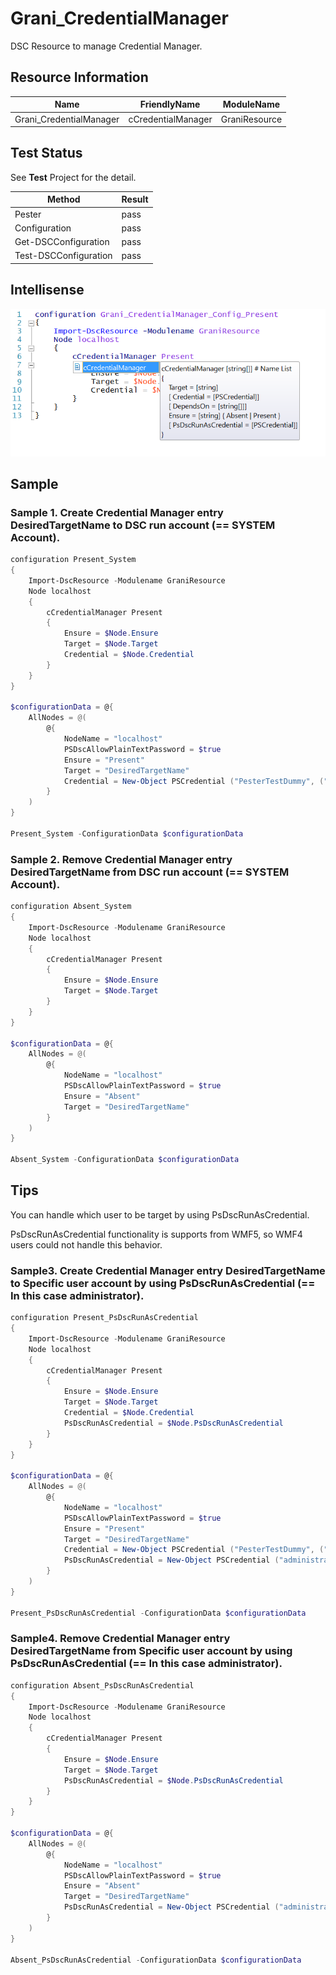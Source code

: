 Grani_CredentialManager
============

DSC Resource to manage Credential Manager.

Resource Information
----

Name | FriendlyName | ModuleName 
-----|-----|-----
Grani_CredentialManager | cCredentialManager | GraniResource

Test Status
----

See **Test** Project for the detail.

Method | Result
----|----
Pester| pass
Configuration| pass
Get-DSCConfiguration| pass
Test-DSCConfiguration| pass

Intellisense
----

![](cCredentialManager.png)


Sample
----

### Sample 1. Create Credential Manager entry **DesiredTargetName** to DSC run account (== SYSTEM Account).

```powershell
configuration Present_System
{
    Import-DscResource -Modulename GraniResource
    Node localhost
    {
        cCredentialManager Present
        {
            Ensure = $Node.Ensure
            Target = $Node.Target
            Credential = $Node.Credential
        }
    }
}

$configurationData = @{
    AllNodes = @(
        @{
            NodeName = "localhost"
            PSDscAllowPlainTextPassword = $true
            Ensure = "Present"
            Target = "DesiredTargetName"
            Credential = New-Object PSCredential ("PesterTestDummy", ("PesterTestPassword" | ConvertTo-SecureString -Force -AsPlainText))
        }
    )
}

Present_System -ConfigurationData $configurationData
```

### Sample 2. Remove Credential Manager entry **DesiredTargetName** from DSC run account (== SYSTEM Account).

```powershell
configuration Absent_System
{
    Import-DscResource -Modulename GraniResource
    Node localhost
    {
        cCredentialManager Present
        {
            Ensure = $Node.Ensure
            Target = $Node.Target
        }
    }
}

$configurationData = @{
    AllNodes = @(
        @{
            NodeName = "localhost"
            PSDscAllowPlainTextPassword = $true
            Ensure = "Absent"
            Target = "DesiredTargetName"
        }
    )
}

Absent_System -ConfigurationData $configurationData
```

Tips
----

You can handle which user to be target by using PsDscRunAsCredential.

PsDscRunAsCredential functionality is supports from WMF5, so WMF4 users could not handle this behavior.

### Sample3. Create Credential Manager entry **DesiredTargetName** to Specific user account by using PsDscRunAsCredential (== In this case **administrator**).

```powershell
configuration Present_PsDscRunAsCredential
{
    Import-DscResource -Modulename GraniResource
    Node localhost
    {
        cCredentialManager Present
        {
            Ensure = $Node.Ensure
            Target = $Node.Target
            Credential = $Node.Credential
            PsDscRunAsCredential = $Node.PsDscRunAsCredential
        }
    }
}

$configurationData = @{
    AllNodes = @(
        @{
            NodeName = "localhost"
            PSDscAllowPlainTextPassword = $true
            Ensure = "Present"
            Target = "DesiredTargetName"
            Credential = New-Object PSCredential ("PesterTestDummy", ("PesterTestPassword" | ConvertTo-SecureString -Force -AsPlainText))
            PsDscRunAsCredential = New-Object PSCredential ("administrator", ("SuperExcellntPassword____????1111" | ConvertTo-SecureString -Force -AsPlainText))
        }
    )
}

Present_PsDscRunAsCredential -ConfigurationData $configurationData
```

### Sample4. Remove Credential Manager entry **DesiredTargetName** from Specific user account by using PsDscRunAsCredential (== In this case **administrator**).

```powershell
configuration Absent_PsDscRunAsCredential
{
    Import-DscResource -Modulename GraniResource
    Node localhost
    {
        cCredentialManager Present
        {
            Ensure = $Node.Ensure
            Target = $Node.Target
            PsDscRunAsCredential = $Node.PsDscRunAsCredential
        }
    }
}

$configurationData = @{
    AllNodes = @(
        @{
            NodeName = "localhost"
            PSDscAllowPlainTextPassword = $true
            Ensure = "Absent"
            Target = "DesiredTargetName"
            PsDscRunAsCredential = New-Object PSCredential ("administrator", ("SuperExcellntPassword____????1111" | ConvertTo-SecureString -Force -AsPlainText))
        }
    )
}

Absent_PsDscRunAsCredential -ConfigurationData $configurationData
```

